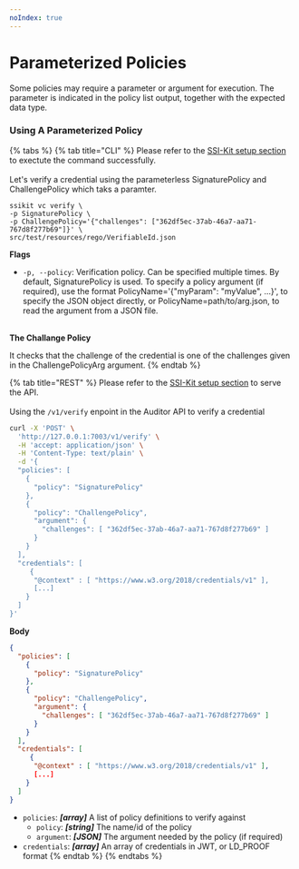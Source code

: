 ```yaml
---
noIndex: true
---
```


# Parameterized Policies

Some policies may require a parameter or argument for execution. The parameter is indicated in the policy list output, together with the expected data type.

### Using A Parameterized Policy&#x20;

{% tabs %}
{% tab title="CLI" %}
Please refer to the [SSI-Kit setup section](../../getting-started/cli-command-line-interface.md) to exectute the command successfully.\
\
Let's verify a credential using the parameterless SignaturePolicy and ChallengePolicy which taks a paramter.

```
ssikit vc verify \
-p SignaturePolicy \
-p ChallengePolicy='{"challenges": ["362df5ec-37ab-46a7-aa71-767d8f277b69"]}' \
src/test/resources/rego/VerifiableId.json
```

**Flags**

* `-p, --policy`: Verification policy. Can be specified multiple times. By default, SignaturePolicy is used. To specify a policy argument (if required), use the format PolicyName='{"myParam": "myValue", ...}', to specify the JSON object directly, or PolicyName=path/to/arg.json, to read the argument from a JSON file.

\
**The Challange Policy**

It checks that the challenge of the credential is one of the challenges given in the ChallengePolicyArg argument.
{% endtab %}

{% tab title="REST" %}
Please refer to the [SSI-Kit setup section](../../getting-started/rest-apis.md) to serve the API.\
\
Using the `/v1/verify` enpoint in the Auditor API to verify a credential

```bash
curl -X 'POST' \
  'http://127.0.0.1:7003/v1/verify' \
  -H 'accept: application/json' \
  -H 'Content-Type: text/plain' \
  -d '{
  "policies": [
    {
      "policy": "SignaturePolicy"
    }, 
    {
      "policy": "ChallengePolicy",
      "argument": {
        "challenges": [ "362df5ec-37ab-46a7-aa71-767d8f277b69" ]
      }
    }
  ],
  "credentials": [
     {
      "@context" : [ "https://www.w3.org/2018/credentials/v1" ],
      [...]
    }
  ]
}'
```

**Body**

```json
{
  "policies": [
    {
      "policy": "SignaturePolicy"
    }, 
    {
      "policy": "ChallengePolicy",
      "argument": {
        "challenges": [ "362df5ec-37ab-46a7-aa71-767d8f277b69" ]
      }
    }
  ],
  "credentials": [
     {
      "@context" : [ "https://www.w3.org/2018/credentials/v1" ],
      [...]
    }
  ]
}
```

* `policies`: _**\[array]**_ A list of policy definitions to verify against
  * `policy`: _**\[string]**_ The name/id of the policy
  * `argument`: _**\[JSON]**_ The argument needed by the policy (if required)
* `credentials`: _**\[array]**_ An array of credentials in JWT, or LD\_PROOF format
{% endtab %}
{% endtabs %}

